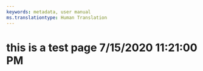 ```yaml
---
keywords: metadata, user manual
ms.translationtype: Human Translation
---
```

# this is a test page 7/15/2020 11:21:00 PM